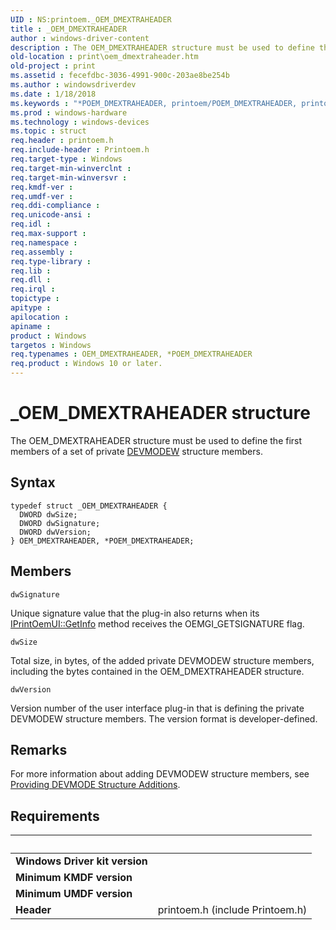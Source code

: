 ```yaml
---
UID : NS:printoem._OEM_DMEXTRAHEADER
title : _OEM_DMEXTRAHEADER
author : windows-driver-content
description : The OEM_DMEXTRAHEADER structure must be used to define the first members of a set of private DEVMODEW structure members.
old-location : print\oem_dmextraheader.htm
old-project : print
ms.assetid : fecefdbc-3036-4991-900c-203ae8be254b
ms.author : windowsdriverdev
ms.date : 1/18/2018
ms.keywords : "*POEM_DMEXTRAHEADER, printoem/POEM_DMEXTRAHEADER, printoem/OEM_DMEXTRAHEADER, print.oem_dmextraheader, POEM_DMEXTRAHEADER, _OEM_DMEXTRAHEADER, OEM_DMEXTRAHEADER structure [Print Devices], OEM_DMEXTRAHEADER, POEM_DMEXTRAHEADER structure pointer [Print Devices], print_unidrv-pscript_ui_f356f9c1-f867-4c53-8b12-be48da73de4f.xml"
ms.prod : windows-hardware
ms.technology : windows-devices
ms.topic : struct
req.header : printoem.h
req.include-header : Printoem.h
req.target-type : Windows
req.target-min-winverclnt : 
req.target-min-winversvr : 
req.kmdf-ver : 
req.umdf-ver : 
req.ddi-compliance : 
req.unicode-ansi : 
req.idl : 
req.max-support : 
req.namespace : 
req.assembly : 
req.type-library : 
req.lib : 
req.dll : 
req.irql : 
topictype : 
apitype : 
apilocation : 
apiname : 
product : Windows
targetos : Windows
req.typenames : OEM_DMEXTRAHEADER, *POEM_DMEXTRAHEADER
req.product : Windows 10 or later.
---
```


# _OEM_DMEXTRAHEADER structure
The OEM_DMEXTRAHEADER structure must be used to define the first members of a set of private <a href="https://msdn.microsoft.com/library/windows/hardware/ff552837">DEVMODEW</a> structure members.

## Syntax
````
typedef struct _OEM_DMEXTRAHEADER {
  DWORD dwSize;
  DWORD dwSignature;
  DWORD dwVersion;
} OEM_DMEXTRAHEADER, *POEM_DMEXTRAHEADER;
````

## Members


`dwSignature`

Unique signature value that the plug-in also returns when its <a href="https://msdn.microsoft.com/library/windows/hardware/ff554178">IPrintOemUI::GetInfo</a> method receives the OEMGI_GETSIGNATURE flag.

`dwSize`

Total size, in bytes, of the added private DEVMODEW structure members, including the bytes contained in the OEM_DMEXTRAHEADER structure.

`dwVersion`

Version number of the user interface plug-in that is defining the private DEVMODEW structure members. The version format is developer-defined.

## Remarks
For more information about adding DEVMODEW structure members, see <a href="https://msdn.microsoft.com/7ce698f5-14c7-484d-be3d-b41c690b9576">Providing DEVMODE Structure Additions</a>.

## Requirements
| &nbsp; | &nbsp; |
| ---- |:---- |
| **Windows Driver kit version** |  |
| **Minimum KMDF version** |  |
| **Minimum UMDF version** |  |
| **Header** | printoem.h (include Printoem.h) |